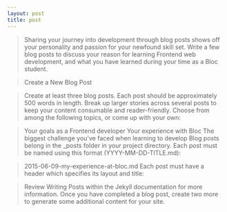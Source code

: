 ```yaml
---
layout: post
title: post
---
```


> Sharing your journey into development through blog posts shows off your personality and passion for your newfound skill set. Write a few blog posts to discuss your reason for learning Frontend web development, and what you have learned during your time as a Bloc student.

> Create a New Blog Post

> Create at least three blog posts. Each post should be approximately 500 words in length. Break up larger stories across several posts to keep your content consumable and reader-friendly. Choose from among the following topics, or come up with your own:

> Your goals as a Frontend developer
> Your experience with Bloc
> The biggest challenge you've faced when learning to develop
> Blog posts belong in the _posts folder in your project directory. Each post must be named using this format (YYYY-MM-DD-TITLE.md):

> 2015-06-09-my-experience-at-bloc.md
> Each post must have a header which specifies its layout and title:

> Review Writing Posts within the Jekyll documentation for more information.
> Once you have completed a blog post, create two more to generate some additional content for your site.